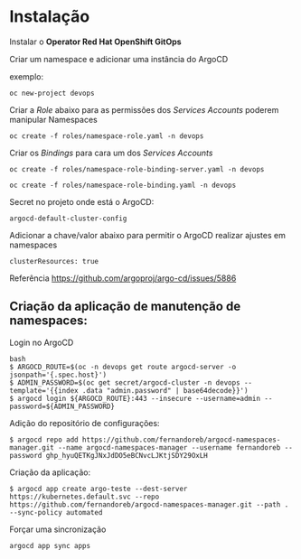 # Instalação

Instalar o **Operator Red Hat OpenShift GitOps**

Criar um namespace e adicionar uma instância do ArgoCD

exemplo:

```
oc new-project devops
```

Criar a *Role* abaixo para as permissões dos *Services Accounts* poderem manipular Namespaces

```
oc create -f roles/namespace-role.yaml -n devops
```

Criar os *Bindings* para cara um dos *Services Accounts*

```
oc create -f roles/namespace-role-binding-server.yaml -n devops
```

```
oc create -f roles/namespace-role-binding.yaml -n devops
```

Secret no projeto onde está o ArgoCD: 
```
argocd-default-cluster-config
```

Adicionar a chave/valor abaixo para permitir o ArgoCD realizar ajustes em namespaces

```
clusterResources: true
```
Referência
https://github.com/argoproj/argo-cd/issues/5886

## Criação da aplicação de manutenção de namespaces: 

Login no ArgoCD
```
bash
$ ARGOCD_ROUTE=$(oc -n devops get route argocd-server -o jsonpath='{.spec.host}')
$ ADMIN_PASSWORD=$(oc get secret/argocd-cluster -n devops --template='{{index .data "admin.password" | base64decode}}')
$ argocd login ${ARGOCD_ROUTE}:443 --insecure --username=admin --password=${ADMIN_PASSWORD}
```

Adição do repositório de configurações:
```
$ argocd repo add https://github.com/fernandoreb/argocd-namespaces-manager.git --name argocd-namespaces-manager --username fernandoreb --password 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
```

Criação da aplicação:
```
$ argocd app create argo-teste --dest-server https://kubernetes.default.svc --repo https://github.com/fernandoreb/argocd-namespaces-manager.git --path . --sync-policy automated
```

Forçar uma sincronização
```
argocd app sync apps
```